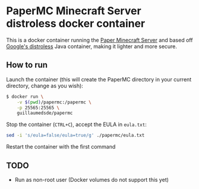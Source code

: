 # PaperMC Minecraft Server distroless docker container

This is a docker container running the [Paper Minecraft Server](https://github.com/PaperMC/Paper) and based off [Google's distroless](https://github.com/GoogleContainerTools/distroless) Java container, making it lighter and more secure.

## How to run

Launch the container (this will create the PaperMC directory in your current directory, change as you wish):

```bash
$ docker run \
    -v $(pwd)/papermc:/papermc \
    -p 25565:25565 \
    guillaumedsde/papermc
```

Stop the container (`CTRL+C`), accept the EULA in `eula.txt`:

```bash
sed -i 's/eula=false/eula=true/g' ./papermc/eula.txt
```

Restart the container with the first command

## TODO

- Run as non-root user (Docker volumes do not support this yet)
